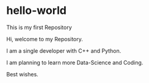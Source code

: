 # hello-world
This is my first Repository

Hi, welcome to my Repository.

I am a single developer with C++ and Python.

I am planning to learn more Data-Science and Coding.

Best wishes.
